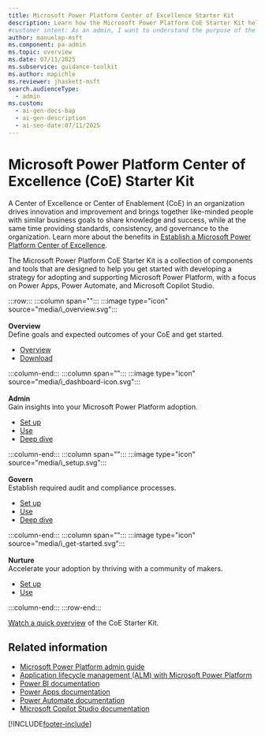```yaml
---
title: Microsoft Power Platform Center of Excellence Starter Kit
description: Learn how the Microsoft Power Platform CoE Starter Kit helps organizations drive innovation, establish governance, and accelerate adoption of Power Apps and Power Automate.
#customer intent: As an admin, I want to understand the purpose of the Microsoft Power Platform CoE Starter Kit so that I can evaluate its benefits for my organization.  
author: manuelap-msft
ms.component: pa-admin
ms.topic: overview
ms.date: 07/11/2025
ms.subservice: guidance-toolkit
ms.author: mapichle
ms.reviewer: jhaskett-msft
search.audienceType:
  - admin
ms.custom:
  - ai-gen-docs-bap
  - ai-gen-description
  - ai-seo-date:07/11/2025
---
```


# Microsoft Power Platform Center of Excellence (CoE) Starter Kit

A Center of Excellence or Center of Enablement (CoE) in an organization drives innovation and improvement and brings together like-minded people with similar business goals to share knowledge and success, while at the same time providing standards, consistency, and governance to the organization. Learn more about the benefits in [Establish a Microsoft Power Platform Center of Excellence](../adoption/coe.md).

The Microsoft Power Platform CoE Starter Kit is a collection of components and tools that are designed to help you get started with developing a strategy for adopting and supporting Microsoft Power Platform, with a focus on Power Apps, Power Automate, and Microsoft Copilot Studio.

<!-- Sure about MCS? -->

:::row:::
   :::column span="":::
      :::image type="icon" source="media/i_overview.svg":::<br><br>**Overview**<br>Define goals and expected outcomes of your CoE and get started.<br><ul><li>[Overview](overview.md)</li><li>[Download](<https://aka.ms/coestarterkitdownload>)</li></ul>
   :::column-end:::
   :::column span="":::
      :::image type="icon" source="media/i_dashboard-icon.svg":::<br><br>**Admin**<br>Gain insights into your Microsoft Power Platform adoption.<br><ul><li>[Set up](setup-core-components.md)</li><li>[Use](core-components.md)</li><li>[Deep dive](power-bi.md)</li></ul>
   :::column-end:::
   :::column span="":::
      :::image type="icon" source="media/i_setup.svg":::<br><br>**Govern**<br>Establish required audit and compliance processes.<br><ul><li>[Set up](setup-governance-components.md)</li><li>[Use](governance-components.md)</li><li>[Deep dive](example-processes.md)</li></ul>
   :::column-end:::
   :::column span="":::
      :::image type="icon" source="media/i_get-started.svg":::<br><br>**Nurture**<br>Accelerate your adoption by thriving with a community of makers.<br><ul><li>[Set up](setup-nurture-components.md)</li><li>[Use](nurture-components.md)</li></ul>
   :::column-end:::
:::row-end:::

[Watch a quick overview](https://www.youtube.com/embed/3eF__GY0Vzg) of the CoE Starter Kit.

<!-- Is there a more recent video or training? -->

## Related information

- [Microsoft Power Platform admin guide](../../admin/admin-documentation.md)
- [Application lifecycle management (ALM) with Microsoft Power Platform](../../alm/index.yml)
- [Power BI documentation](/power-bi)
- [Power Apps documentation](/powerapps)
- [Power Automate documentation](/power-automate)
- [Microsoft Copilot Studio documentation](/microsoft-copilot-studio/)


[!INCLUDE[footer-include](../../includes/footer-banner.md)]
